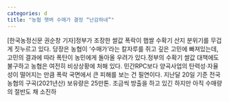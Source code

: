 ```yaml
---
categories: d
title: "농협 햇벼 수매가 결정 “난감하네”"
---
```

[한국농정신문 권순창 기자]정부가 조장한 쌀값 폭락이 햅쌀 수확기 산지 분위기를 무겁게 짓누르고 있다. 당장은 농협이 ‘수매가’라는 칼자루를 쥐고 깊은 고민에 빠져있는데, 고민의 결과에 따라 폭탄이 농민에게 돌아올 우려가 있다.정부의 수확기 쌀값 대책에도 불구하고 농협은 여전히 비상상황에 처해 있다. 민간RPC보다 양곡사업의 탄력성·자율성이 떨어지는 만큼 폭락 국면에서 큰 피해를 보는 건 필연이다. 지난달 20일 기준 전국 농협의 구곡(2021년산) 보유량은 25만톤. 조금씩 방출을 하고 있긴 하지만 아직 수매량의 절반도 채 소진하